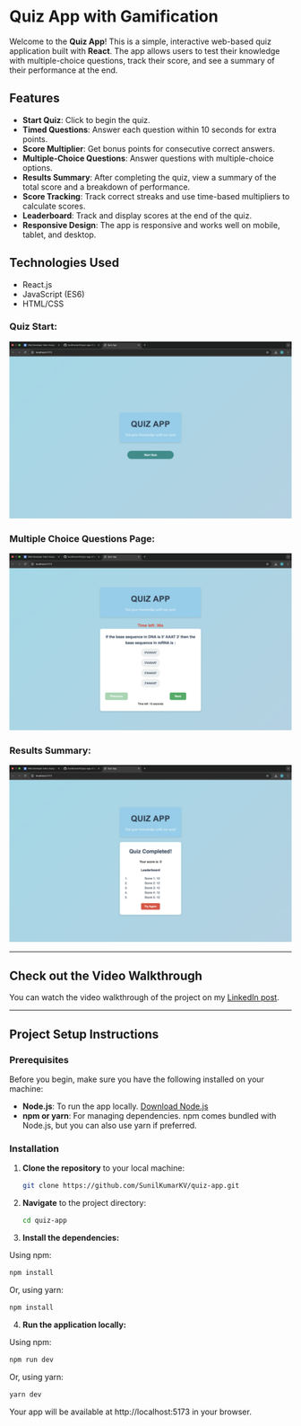 # Quiz App with Gamification

Welcome to the **Quiz App**! This is a simple, interactive web-based quiz application built with **React**. The app allows users to test their knowledge with multiple-choice questions, track their score, and see a summary of their performance at the end.

## Features

- **Start Quiz**: Click to begin the quiz.
- **Timed Questions**: Answer each question within 10 seconds for extra points.
- **Score Multiplier**: Get bonus points for consecutive correct answers.
- **Multiple-Choice Questions**: Answer questions with multiple-choice options.
- **Results Summary**: After completing the quiz, view a summary of the total score and a breakdown of performance.
- **Score Tracking**: Track correct streaks and use time-based multipliers to calculate scores.
- **Leaderboard**: Track and display scores at the end of the quiz.
- **Responsive Design**: The app is responsive and works well on mobile, tablet, and desktop.

## Technologies Used
- React.js
- JavaScript (ES6)
- HTML/CSS

### Quiz Start:
![Screenshot of Start Quiz Page](src/assets/Start_Quiz_age.png)

### Multiple Choice Questions Page:
![Screenshot of Multiple choice Questions Page](src/assets/Multiple-Choice_Questions_Page.png)

### Results Summary:
![Screenshot of Results Summary Page](src/assets/Results_Summary.png)

---
## Check out the Video Walkthrough

You can watch the video walkthrough of the project on my [LinkedIn post](https://www.linkedin.com/posts/sunilkumarkv44_webdevelopment-gamification-reactjs-activity-7291135439237746688-rjyX?utm_source=share&utm_medium=member_desktop).


---

## Project Setup Instructions

### Prerequisites

Before you begin, make sure you have the following installed on your machine:

- **Node.js**: To run the app locally. [Download Node.js](https://nodejs.org/)
- **npm or yarn**: For managing dependencies. npm comes bundled with Node.js, but you can also use yarn if preferred.

### Installation

1. **Clone the repository** to your local machine:

   ```bash
   git clone https://github.com/SunilKumarKV/quiz-app.git
   ```

2. **Navigate** to the project directory:

   ```bash
   cd quiz-app
   ```

3. **Install the dependencies:**

Using npm:

```bash
npm install
```

Or, using yarn:

```bash
npm install
```

4. **Run the application locally:**

Using npm:

```bash
npm run dev
```

Or, using yarn:

```bash
yarn dev
```

Your app will be available at http://localhost:5173 in your browser.
